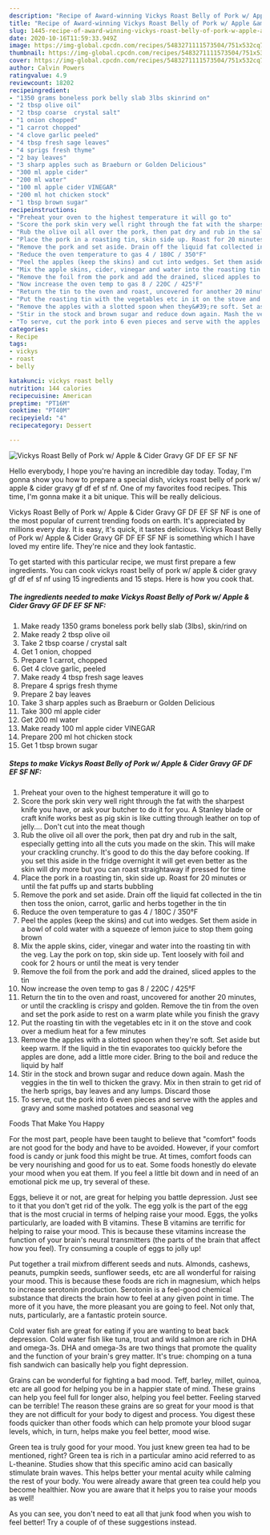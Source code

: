 ```yaml
---
description: "Recipe of Award-winning Vickys Roast Belly of Pork w/ Apple &amp;amp; Cider Gravy GF DF EF SF NF"
title: "Recipe of Award-winning Vickys Roast Belly of Pork w/ Apple &amp;amp; Cider Gravy GF DF EF SF NF"
slug: 1445-recipe-of-award-winning-vickys-roast-belly-of-pork-w-apple-and-amp-cider-gravy-gf-df-ef-sf-nf
date: 2020-10-16T11:59:33.949Z
image: https://img-global.cpcdn.com/recipes/5483271111573504/751x532cq70/vickys-roast-belly-of-pork-w-apple-cider-gravy-gf-df-ef-sf-nf-recipe-main-photo.jpg
thumbnail: https://img-global.cpcdn.com/recipes/5483271111573504/751x532cq70/vickys-roast-belly-of-pork-w-apple-cider-gravy-gf-df-ef-sf-nf-recipe-main-photo.jpg
cover: https://img-global.cpcdn.com/recipes/5483271111573504/751x532cq70/vickys-roast-belly-of-pork-w-apple-cider-gravy-gf-df-ef-sf-nf-recipe-main-photo.jpg
author: Calvin Powers
ratingvalue: 4.9
reviewcount: 18202
recipeingredient:
- "1350 grams boneless pork belly slab 3lbs skinrind on"
- "2 tbsp olive oil"
- "2 tbsp coarse  crystal salt"
- "1 onion chopped"
- "1 carrot chopped"
- "4 clove garlic peeled"
- "4 tbsp fresh sage leaves"
- "4 sprigs fresh thyme"
- "2 bay leaves"
- "3 sharp apples such as Braeburn or Golden Delicious"
- "300 ml apple cider"
- "200 ml water"
- "100 ml apple cider VINEGAR"
- "200 ml hot chicken stock"
- "1 tbsp brown sugar"
recipeinstructions:
- "Preheat your oven to the highest temperature it will go to"
- "Score the pork skin very well right through the fat with the sharpest knife you have, or ask your butcher to do it for you. A Stanley blade or craft knife works best as pig skin is like cutting through leather on top of jelly.... Don&#39;t cut into the meat though"
- "Rub the olive oil all over the pork, then pat dry and rub in the salt, especially getting into all the cuts you made on the skin. This will make your crackling crunchy. It&#39;s good to do this the day before cooking. If you set this aside in the fridge overnight it will get even better as the skin will dry more but you can roast straightaway if pressed for time"
- "Place the pork in a roasting tin, skin side up. Roast for 20 minutes or until the fat puffs up and starts bubbling"
- "Remove the pork and set aside. Drain off the liquid fat collected in the tin then toss the onion, carrot, garlic and herbs together in the tin"
- "Reduce the oven temperature to gas 4 / 180C / 350°F"
- "Peel the apples (keep the skins) and cut into wedges. Set them aside in a bowl of cold water with a squeeze of lemon juice to stop them going brown"
- "Mix the apple skins, cider, vinegar and water into the roasting tin with the veg. Lay the pork on top, skin side up. Tent loosely with foil and cook for 2 hours or until the meat is very tender"
- "Remove the foil from the pork and add the drained, sliced apples to the tin"
- "Now increase the oven temp to gas 8 / 220C / 425°F"
- "Return the tin to the oven and roast, uncovered for another 20 minutes, or until the crackling is crispy and golden. Remove the tin from the oven and set the pork aside to rest on a warm plate while you finish the gravy"
- "Put the roasting tin with the vegetables etc in it on the stove and cook over a medium heat for a few minutes"
- "Remove the apples with a slotted spoon when they&#39;re soft. Set aside but keep warm. If the liquid in the tin evaporates too quickly before the apples are done, add a little more cider. Bring to the boil and reduce the liquid by half"
- "Stir in the stock and brown sugar and reduce down again. Mash the veggies in the tin well to thicken the gravy. Mix in then strain to get rid of the herb sprigs, bay leaves and any lumps. Discard those"
- "To serve, cut the pork into 6 even pieces and serve with the apples and gravy and some mashed potatoes and seasonal veg"
categories:
- Recipe
tags:
- vickys
- roast
- belly

katakunci: vickys roast belly 
nutrition: 144 calories
recipecuisine: American
preptime: "PT16M"
cooktime: "PT40M"
recipeyield: "4"
recipecategory: Dessert

---
```



![Vickys Roast Belly of Pork w/ Apple &amp; Cider Gravy GF DF EF SF NF](https://img-global.cpcdn.com/recipes/5483271111573504/751x532cq70/vickys-roast-belly-of-pork-w-apple-cider-gravy-gf-df-ef-sf-nf-recipe-main-photo.jpg)

Hello everybody, I hope you're having an incredible day today. Today, I'm gonna show you how to prepare a special dish, vickys roast belly of pork w/ apple &amp; cider gravy gf df ef sf nf. One of my favorites food recipes. This time, I'm gonna make it a bit unique. This will be really delicious.



Vickys Roast Belly of Pork w/ Apple &amp; Cider Gravy GF DF EF SF NF is one of the most popular of current trending foods on earth. It's appreciated by millions every day. It is easy, it's quick, it tastes delicious. Vickys Roast Belly of Pork w/ Apple &amp; Cider Gravy GF DF EF SF NF is something which I have loved my entire life. They're nice and they look fantastic.


To get started with this particular recipe, we must first prepare a few ingredients. You can cook vickys roast belly of pork w/ apple &amp; cider gravy gf df ef sf nf using 15 ingredients and 15 steps. Here is how you cook that.

<!--inarticleads1-->

##### The ingredients needed to make Vickys Roast Belly of Pork w/ Apple &amp; Cider Gravy GF DF EF SF NF:

1. Make ready 1350 grams boneless pork belly slab (3lbs), skin/rind on
1. Make ready 2 tbsp olive oil
1. Take 2 tbsp coarse / crystal salt
1. Get 1 onion, chopped
1. Prepare 1 carrot, chopped
1. Get 4 clove garlic, peeled
1. Make ready 4 tbsp fresh sage leaves
1. Prepare 4 sprigs fresh thyme
1. Prepare 2 bay leaves
1. Take 3 sharp apples such as Braeburn or Golden Delicious
1. Take 300 ml apple cider
1. Get 200 ml water
1. Make ready 100 ml apple cider VINEGAR
1. Prepare 200 ml hot chicken stock
1. Get 1 tbsp brown sugar




<!--inarticleads2-->

##### Steps to make Vickys Roast Belly of Pork w/ Apple &amp; Cider Gravy GF DF EF SF NF:

1. Preheat your oven to the highest temperature it will go to
1. Score the pork skin very well right through the fat with the sharpest knife you have, or ask your butcher to do it for you. A Stanley blade or craft knife works best as pig skin is like cutting through leather on top of jelly.... Don&#39;t cut into the meat though
1. Rub the olive oil all over the pork, then pat dry and rub in the salt, especially getting into all the cuts you made on the skin. This will make your crackling crunchy. It&#39;s good to do this the day before cooking. If you set this aside in the fridge overnight it will get even better as the skin will dry more but you can roast straightaway if pressed for time
1. Place the pork in a roasting tin, skin side up. Roast for 20 minutes or until the fat puffs up and starts bubbling
1. Remove the pork and set aside. Drain off the liquid fat collected in the tin then toss the onion, carrot, garlic and herbs together in the tin
1. Reduce the oven temperature to gas 4 / 180C / 350°F
1. Peel the apples (keep the skins) and cut into wedges. Set them aside in a bowl of cold water with a squeeze of lemon juice to stop them going brown
1. Mix the apple skins, cider, vinegar and water into the roasting tin with the veg. Lay the pork on top, skin side up. Tent loosely with foil and cook for 2 hours or until the meat is very tender
1. Remove the foil from the pork and add the drained, sliced apples to the tin
1. Now increase the oven temp to gas 8 / 220C / 425°F
1. Return the tin to the oven and roast, uncovered for another 20 minutes, or until the crackling is crispy and golden. Remove the tin from the oven and set the pork aside to rest on a warm plate while you finish the gravy
1. Put the roasting tin with the vegetables etc in it on the stove and cook over a medium heat for a few minutes
1. Remove the apples with a slotted spoon when they&#39;re soft. Set aside but keep warm. If the liquid in the tin evaporates too quickly before the apples are done, add a little more cider. Bring to the boil and reduce the liquid by half
1. Stir in the stock and brown sugar and reduce down again. Mash the veggies in the tin well to thicken the gravy. Mix in then strain to get rid of the herb sprigs, bay leaves and any lumps. Discard those
1. To serve, cut the pork into 6 even pieces and serve with the apples and gravy and some mashed potatoes and seasonal veg




Foods That Make You Happy


For the most part, people have been taught to believe that "comfort" foods are not good for the body and have to be avoided. However, if your comfort food is candy or junk food this might be true. At times, comfort foods can be very nourishing and good for us to eat. Some foods honestly do elevate your mood when you eat them. If you feel a little bit down and in need of an emotional pick me up, try several of these.

Eggs, believe it or not, are great for helping you battle depression. Just see to it that you don't get rid of the yolk. The egg yolk is the part of the egg that is the most crucial in terms of helping raise your mood. Eggs, the yolks particularly, are loaded with B vitamins. These B vitamins are terrific for helping to raise your mood. This is because these vitamins increase the function of your brain's neural transmitters (the parts of the brain that affect how you feel). Try consuming a couple of eggs to jolly up!

Put together a trail mixfrom different seeds and nuts. Almonds, cashews, peanuts, pumpkin seeds, sunflower seeds, etc are all wonderful for raising your mood. This is because these foods are rich in magnesium, which helps to increase serotonin production. Serotonin is a feel-good chemical substance that directs the brain how to feel at any given point in time. The more of it you have, the more pleasant you are going to feel. Not only that, nuts, particularly, are a fantastic protein source.

Cold water fish are great for eating if you are wanting to beat back depression. Cold water fish like tuna, trout and wild salmon are rich in DHA and omega-3s. DHA and omega-3s are two things that promote the quality and the function of your brain's grey matter. It's true: chomping on a tuna fish sandwich can basically help you fight depression. 

Grains can be wonderful for fighting a bad mood. Teff, barley, millet, quinoa, etc are all good for helping you be in a happier state of mind. These grains can help you feel full for longer also, helping you feel better. Feeling starved can be terrible! The reason these grains are so great for your mood is that they are not difficult for your body to digest and process. You digest these foods quicker than other foods which can help promote your blood sugar levels, which, in turn, helps make you feel better, mood wise.

Green tea is truly good for your mood. You just knew green tea had to be mentioned, right? Green tea is rich in a particular amino acid referred to as L-theanine. Studies show that this specific amino acid can basically stimulate brain waves. This helps better your mental acuity while calming the rest of your body. You were already aware that green tea could help you become healthier. Now you are aware that it helps you to raise your moods as well!

As you can see, you don't need to eat all that junk food when you wish to feel better! Try  a  couple of  of  these  suggestions  instead.

